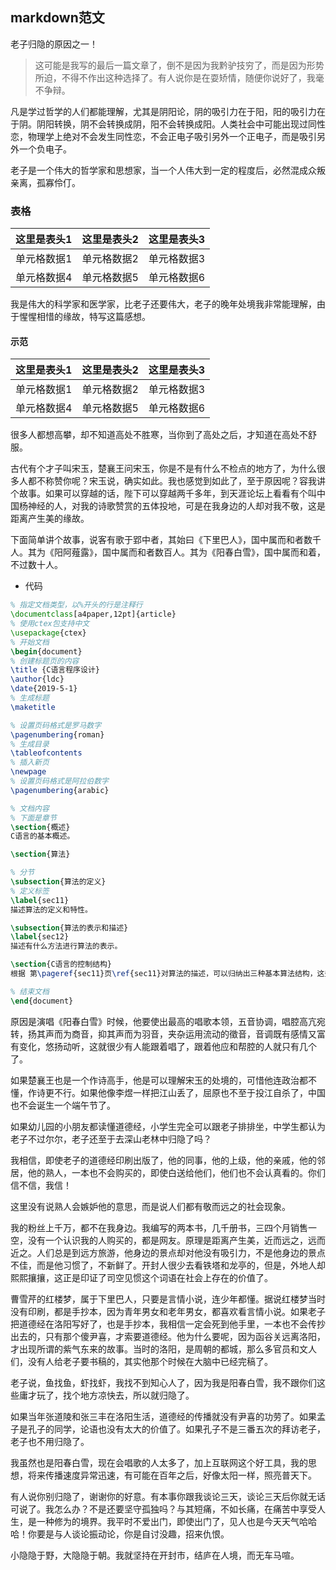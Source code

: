 ## markdown范文

老子归隐的原因之一！

> 这可能是我写的最后一篇文章了，倒不是因为我黔驴技穷了，而是因为形势所迫，不得不作出这种选择了。有人说你是在耍矫情，随便你说好了，我毫不争辩。

凡是学过哲学的人们都能理解，尤其是阴阳论，阴的吸引力在于阳，阳的吸引力在于阴。阴阳转换，阴不会转换成阴，阳不会转换成阳。人类社会中可能出现过同性恋，物理学上绝对不会发生同性恋，不会正电子吸引另外一个正电子，而是吸引另外一个负电子。

老子是一个伟大的哲学家和思想家，当一个人伟大到一定的程度后，必然混成众叛亲离，孤寡伶仃。

### 表格

|这里是表头1|这里是表头2|这里是表头3|
|:-|:-:|-:|    
|单元格数据1|单元格数据2|单元格数据3|
|单元格数据4|单元格数据5|单元格数据6|

我是伟大的科学家和医学家，比老子还要伟大，老子的晚年处境我非常能理解，由于惺惺相惜的缘故，特写这篇感想。

#### 示范

| 这里是表头1 | 这里是表头2 | 这里是表头3 |
| :-- | :-:| -: |
| 单元格数据1 | 单元格数据2            | 单元格数据3            |
|单元格数据4|单元格数据5|单元格数据6|


很多人都想高攀，却不知道高处不胜寒，当你到了高处之后，才知道在高处不舒服。

古代有个才子叫宋玉，楚襄王问宋玉，你是不是有什么不检点的地方了，为什么很多人都不称赞你呢？宋玉说，确实如此。我也感觉到如此了，至于原因呢？容我讲个故事。如果可以穿越的话，陛下可以穿越两千多年，到天涯论坛上看看有个叫中国杨神经的人，对我的诗歌赞赏的五体投地，可是在我身边的人却对我不敬，这是距离产生美的缘故。

下面简单讲个故事，说客有歌于郢中者，其始曰《下里巴人》，国中属而和者数千人。其为《阳阿薤露》，国中属而和者数百人。其为《阳春白雪》，国中属而和着，不过数十人。

-  代码

```tex
% 指定文档类型，以%开头的行是注释行
\documentclass[a4paper,12pt]{article} 
% 使用ctex包支持中文
\usepackage{ctex}
% 开始文档
\begin{document}
% 创建标题页的内容
\title {C语言程序设计}
\author{ldc}
\date{2019-5-1}
% 生成标题
\maketitle

% 设置页码格式是罗马数字
\pagenumbering{roman}
% 生成目录
\tableofcontents
% 插入新页
\newpage
% 设置页码格式是阿拉伯数字
\pagenumbering{arabic}

% 文档内容
% 下面是章节
\section{概述}
C语言的基本概述。

\section{算法}

% 分节
\subsection{算法的定义}
% 定义标签
\label{sec11}
描述算法的定义和特性。

\subsection{算法的表示和描述}
\label{sec12}
描述有什么方法进行算法的表示。

\section{C语言的控制结构}
根据 第\pageref{sec11}页\ref{sec11}对算法的描述，可以归纳出三种基本算法结构，这些都有C语言的对应控制结构。

% 结束文档
\end{document}
```

原因是演唱《阳春白雪》时候，他要使出最高的唱歌本领，五音协调，唱腔高亢宛转，扬其声而为商音，抑其声而为羽音，夹杂运用流动的徵音，音调既有感情又富有变化，悠扬动听，这就很少有人能跟着唱了，跟着他应和帮腔的人就只有几个了。

如果楚襄王也是一个作诗高手，他是可以理解宋玉的处境的，可惜他连政治都不懂，作诗更不行。如果他像李煜一样把江山丢了，屈原也不至于投江自杀了，中国也不会诞生一个端午节了。

如果幼儿园的小朋友都读懂道德经，小学生完全可以跟老子排排坐，中学生都认为老子不过尔尔，老子还至于去深山老林中归隐了吗？

我相信，即使老子的道德经印刷出版了，他的同事，他的上级，他的亲戚，他的邻居，他的熟人，一本也不会购买的，即使白送给他们，他们也不会认真看的。你们信不信，我信！

这里没有说熟人会嫉妒他的意思，而是说人们都有敬而远之的社会现象。

我的粉丝上千万，都不在我身边。我编写的两本书，几千册书，三四个月销售一空，没有一个认识我的人购买的，都是网友。原理是距离产生美，近而远之，远而近之。人们总是到远方旅游，他身边的景点却对他没有吸引力，不是他身边的景点不佳，而是他习惯了，不新鲜了。开封人很少去看铁塔和龙亭的，但是，外地人却熙熙攘攘，这正是印证了司空见惯这个词语在社会上存在的价值了。

曹雪芹的红楼梦，属于下里巴人，只要是言情小说，连少年都懂。据说红楼梦当时没有印刷，都是手抄本，因为青年男女和老年男女，都喜欢看言情小说。如果老子把道德经在洛阳写好了，也是手抄本，我相信一定会死到他手里，一本也不会传抄出去的，只有那个傻尹喜，才索要道德经。他为什么要呢，因为函谷关远离洛阳，才出现所谓的紫气东来的故事。当时的洛阳，是周朝的都城，那么多官员和文人们，没有人给老子要书稿的，其实他那个时候在大脑中已经完稿了。

老子说，鱼找鱼，虾找虾，我找不到知心人了，因为我是阳春白雪，我不跟你们这些庸才玩了，找个地方凉快去，所以就归隐了。

如果当年张道陵和张三丰在洛阳生活，道德经的传播就没有尹喜的功劳了。如果孟子是孔子的同学，论语也没有太大的价值了。如果孔子不是三番五次的拜访老子，老子也不用归隐了。

我虽然也是阳春白雪，现在会唱歌的人太多了，加上互联网这个好工具，我的思想，将来传播速度异常迅速，有可能在百年之后，好像太阳一样，照亮普天下。

有人说你别归隐了，谢谢你的好意。有本事你跟我谈论三天，谈论三天后你就无话可说了。我怎么办？不是还要坚守孤独吗？与其短痛，不如长痛，在痛苦中享受人生，是一种修为的境界。我平时不爱出门，即使出门了，见人也是今天天气哈哈哈！你要是与人谈论振动论，你是自讨没趣，招来仇恨。

小隐隐于野，大隐隐于朝。我就坚持在开封市，结庐在人境，而无车马喧。

